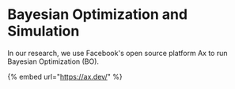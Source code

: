 # Bayesian Optimization and Simulation

In our research, we use Facebook's open source platform Ax to run Bayesian Optimization \(BO\).

{% embed url="https://ax.dev/" %}



